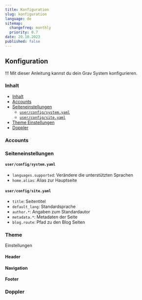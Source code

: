 ```yaml
---
title: Konfiguration
slug: konfiguration
language: de
sitemap:
  changefreq: monthly
  priority: 0.7
date: 20.10.2023
published: false
---
```


## Konfiguration
!!! Mit dieser Anleitung kannst du dein Grav System konfigurieren.

### Inhalt

- [Inhalt](#inhalt)
- [Accounts](#accounts)
- [Seiteneinstellungen](#seiteneinstellungen)
  - [`user/config/system.yaml`](#userconfigsystemyaml)
  - [`user/config/site.yaml`](#userconfigsiteyaml)
- [Theme Einstellungen](#theme-einstellungen)
- [Doppler](#doppler)

### Accounts

### Seiteneinstellungen

#### `user/config/system.yaml`
- `languages.supported`: Verändere die unterstützten Sprachen
- `home.alias`: Alias zur Hauptseite

#### `user/config/site.yaml`
- `title`: Seitentitel
- `default_lang`: Standardsprache
- `author.*`: Angaben zum Standardautor
- `metadata.*`: Metadaten der Seite
- `blog.route`: Pfad zu den Blog Seiten

### Theme
Einstellungen

#### Header
#### Navigation
#### Footer

### Doppler
